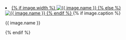 <li class="wp-caption alignleft">
    <a title="{{ image.name }}" href="{{ image.url }}">
    {% if image.width %}
        <img src="{{ image.url }}" alt="{{ image.name }}" width="{{ image.width }}" height="{{ image.height }}">
    {% else %}
        <img src="{{ image.url }}" alt="{{ image.name }}" height="{{ image.height }}">
    {% endif %} 
    </a>
    {% if image.caption %}
    <p class="wp-caption-text">{{ image.name }}</p>
    {% endif %}
</li>